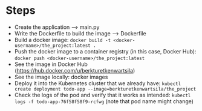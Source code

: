 # Steps

- Create the application --> main.py
- Write the Dockerfile to build the image --> Dockerfile
- Build a docker image: `docker build -t <docker-username>/the_project:latest .`
- Push the docker image to a container registry (in this case, Docker Hub): `docker push <docker-username>/the_project:latest`
- See the image in Docker Hub (https://hub.docker.com/u/berkturetkenwartsila)
- See the image locally: docker images
- Deploy it into the Kubernetes cluster that we already have: `kubectl create deployment todo-app --image=berkturetkenwartsila/the_project`
- Check the logs of the pod and verify that it works as intended: `kubectl logs -f todo-app-76f58f58f9-rcfwg` (note that pod name might change)